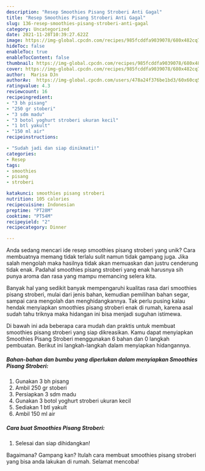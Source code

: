 ```yaml
---
description: "Resep Smoothies Pisang Stroberi Anti Gagal"
title: "Resep Smoothies Pisang Stroberi Anti Gagal"
slug: 136-resep-smoothies-pisang-stroberi-anti-gagal
category: Uncategorized
date: 2021-11-28T10:39:27.622Z
image: https://img-global.cpcdn.com/recipes/985fcddfa9039078/680x482cq70/smoothies-pisang-stroberi-foto-resep-utama.jpg
hideToc: false
enableToc: true
enableTocContent: false
thumbnail: https://img-global.cpcdn.com/recipes/985fcddfa9039078/680x482cq70/smoothies-pisang-stroberi-foto-resep-utama.jpg
cover: https://img-global.cpcdn.com/recipes/985fcddfa9039078/680x482cq70/smoothies-pisang-stroberi-foto-resep-utama.jpg
author:  Marisa DJn
authorAv:  https://img-global.cpcdn.com/users/478a24f376be1bd3/60x60cq50/avatar.jpg
ratingvalue: 4.3
reviewcount: 16
recipeingredient:
- "3 bh pisang"
- "250 gr stoberi"
- "3 sdm madu"
- "3 botol yoghurt stroberi ukuran kecil"
- "1 btl yakult"
- "150 ml air"
recipeinstructions:

- "Sudah jadi dan siap dinikmati!"
categories:
- Resep
tags:
- smoothies
- pisang
- stroberi

katakunci: smoothies pisang stroberi 
nutrition: 105 calories
recipecuisine: Indonesian
preptime: "PT28M"
cooktime: "PT54M"
recipeyield: "2"
recipecategory: Dinner

---
```



Anda sedang mencari ide resep smoothies pisang stroberi yang unik? Cara membuatnya memang tidak terlalu sulit namun tidak gampang juga. Jika salah mengolah maka hasilnya tidak akan memuaskan dan justru cenderung tidak enak. Padahal smoothies pisang stroberi yang enak harusnya sih punya aroma dan rasa yang mampu memancing selera kita.


Banyak hal yang sedikit banyak mempengaruhi kualitas rasa dari smoothies pisang stroberi, mulai dari jenis bahan, kemudian pemilihan bahan segar, sampai cara mengolah dan menghidangkannya. Tak perlu pusing kalau hendak menyiapkan smoothies pisang stroberi enak di rumah, karena asal sudah tahu triknya maka hidangan ini bisa menjadi suguhan istimewa.




Di bawah ini ada beberapa cara mudah dan praktis untuk membuat smoothies pisang stroberi yang siap dikreasikan. Kamu dapat menyiapkan Smoothies Pisang Stroberi menggunakan 6 bahan dan 0 langkah pembuatan. Berikut ini langkah-langkah dalam menyiapkan hidangannya.

<!--inarticleads1-->

##### Bahan-bahan dan bumbu yang diperlukan dalam menyiapkan Smoothies Pisang Stroberi:

1. Gunakan 3 bh pisang
1. Ambil 250 gr stoberi
1. Persiapkan 3 sdm madu
1. Gunakan 3 botol yoghurt stroberi ukuran kecil
1. Sediakan 1 btl yakult
1. Ambil 150 ml air




<!--inarticleads2-->

##### Cara buat Smoothies Pisang Stroberi:


1. Selesai dan siap dihidangkan!



Bagaimana? Gampang kan? Itulah cara membuat smoothies pisang stroberi yang bisa anda lakukan di rumah. Selamat mencoba!
